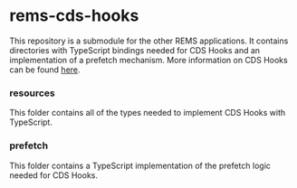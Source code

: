 # rems-cds-hooks
This repository is a submodule for the other REMS applications. It contains directories with TypeScript bindings needed for CDS Hooks and an implementation of a prefetch mechanism. More information on CDS Hooks can be found [here](https://cds-hooks.org/specification/current/).

### resources
This folder contains all of the types needed to implement CDS Hooks with TypeScript.

### prefetch
This folder contains a TypeScript implementation of the prefetch logic needed for CDS Hooks.